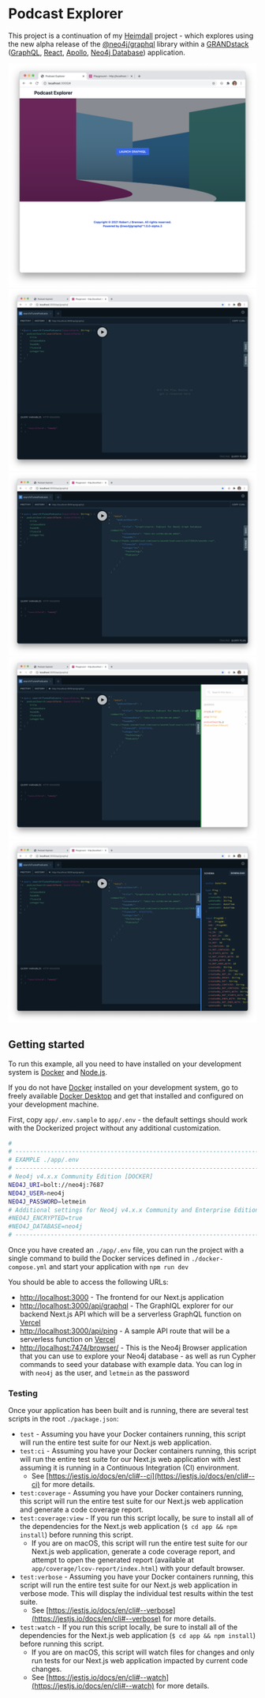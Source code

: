# Podcast Explorer

This project is a continuation of my [Heimdall](https://github.com/TheRobBrennan/heimdall) project - which explores using the new alpha release of the [@neo4j/graphql](@neo4j/graphql) library within a [GRANDstack](https://grandstack.io) ([GraphQL](https://graphql.org), [React](https://reactjs.org), [Apollo](https://www.apollographql.com), [Neo4j Database](https://neo4j.com)) application.

![app/__screenshots__/nextjs-app-launch-graphiql.png](app/__screenshots__/nextjs-app-launch-graphiql.png)
![app/__screenshots__/graphiql-example-query-search-itunes-podcasts-01.png](app/__screenshots__/graphiql-example-query-search-itunes-podcasts-01.png)
![app/__screenshots__/graphiql-example-query-search-itunes-podcasts-02.png](app/__screenshots__/graphiql-example-query-search-itunes-podcasts-02.png)
![app/__screenshots__/graphiql-example-query-search-itunes-podcasts-03.png](app/__screenshots__/graphiql-example-query-search-itunes-podcasts-03.png)
![app/__screenshots__/graphiql-example-query-search-itunes-podcasts-04.png](app/__screenshots__/graphiql-example-query-search-itunes-podcasts-04.png)

## Getting started

To run this example, all you need to have installed on your development system is [Docker](https://www.docker.com) and [Node.js](https://nodejs.org/).

If you do not have [Docker](https://www.docker.com) installed on your development system, go to freely available [Docker Desktop](https://www.docker.com/products/docker-desktop) and get that installed and configured on your development machine.

First, copy `app/.env.sample` to `app/.env` - the default settings should work with the Dockerized project without any additional customization.

```sh
#
# ---------------------------------------------------------------------------
# EXAMPLE ./app/.env
# ---------------------------------------------------------------------------
# Neo4j v4.x.x Community Edition [DOCKER]
NEO4J_URI=bolt://neo4j:7687
NEO4J_USER=neo4j
NEO4J_PASSWORD=letmein
# Additional settings for Neo4j v4.x.x Community and Enterprise Editions
#NEO4J_ENCRYPTED=true
#NEO4J_DATABASE=neo4j
# ---------------------------------------------------------------------------
```

Once you have created an `./app/.env` file, you can run the project with a single command to build the Docker services defined in `./docker-compose.yml` and start your application with `npm run dev`

You should be able to access the following URLs:

- [http://localhost:3000](http://localhost:3000) - The frontend for our Next.js application
- [http://localhost:3000/api/graphql](http://localhost:3000/api/graphql) - The GraphIQL explorer for our backend Next.js API which will be a serverless GraphQL function on [Vercel](https://vercel.com)
- [http://localhost:3000/api/ping](http://localhost:3000/api/ping) - A sample API route that will be a serverless function on [Vercel](https://vercel.com)
- [http://localhost:7474/browser/](http://localhost:7474/browser/) - This is the Neo4j Browser application that you can use to explore your Neo4j database - as well as run Cypher commands to seed your database with example data. You can log in with `neo4j` as the user, and `letmein` as the password

### Testing

Once your application has been built and is running, there are several test scripts in the root `./package.json`:

- `test` - Assuming you have your Docker containers running, this script will run the entire test suite for our Next.js web application.
- `test:ci` - Assuming you have your Docker containers running, this script will run the entire test suite for our Next.js web application with Jest assuming it is running in a Continuous Integration (CI) environment.
  - See [https://jestjs.io/docs/en/cli#--ci](https://jestjs.io/docs/en/cli#--ci) for more details.
- `test:coverage` - Assuming you have your Docker containers running, this script will run the entire test suite for our Next.js web application and generate a code coverage report.
- `test:coverage:view` - If you run this script locally, be sure to install all of the dependencies for the Next.js web application (`$ cd app && npm install`) before running this script.
  - If you are on macOS, this script will run the entire test suite for our Next.js web application, generate a code coverage report, and attempt to open the generated report (available at `app/coverage/lcov-report/index.html`) with your default browser.
- `test:verbose` - Assuming you have your Docker containers running, this script will run the entire test suite for our Next.js web application in verbose mode. This will display the individual test results within the test suite.
  - See [https://jestjs.io/docs/en/cli#--verbose](https://jestjs.io/docs/en/cli#--verbose) for more details.
- `test:watch` - If you run this script locally, be sure to install all of the dependencies for the Next.js web application (`$ cd app && npm install`) before running this script.
  - If you are on macOS, this script will watch files for changes and only run tests for our Next.js web application impacted by current code changes.
  - See [https://jestjs.io/docs/en/cli#--watch](https://jestjs.io/docs/en/cli#--watch) for more details.
